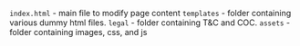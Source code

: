 `index.html` - main file to modify page content
`templates` - folder containing various dummy html files.
`legal` - folder containing T&C and COC.
`assets` - folder containing images, css, and js